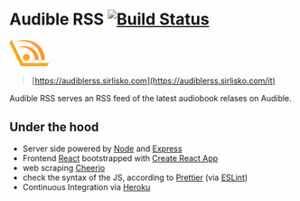 # Audible RSS [![Build Status](https://travis-ci.org/sirLisko/audible-rss.svg?branch=master)](https://travis-ci.org/sirLisko/audible-rss)

<img src="./extras/logo.svg" width="70">

> [https://audiblerss.sirlisko.com](https://audiblerss.sirlisko.com/it)

Audible RSS serves an RSS feed of the latest audiobook relases on Audible.

## Under the hood

- Server side powered by [Node](https://nodejs.org/) and [Express](https://expressjs.com/)
- Frontend [React](https://reactjs.org/) bootstrapped with [Create React App](https://facebook.github.io/create-react-app/)
- web scraping [Cheerio](https://cheerio.js.org/)
- check the syntax of the JS, according to [Prettier](https://prettier.io/) (via [ESLint](http://eslint.org/))
- Continuous Integration via [Heroku](https://www.heroku.com/)
